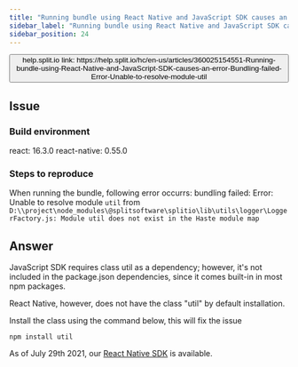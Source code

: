 ```yaml
---
title: "Running bundle using React Native and JavaScript SDK causes an error. Bundling failed: Error: Unable to resolve module `util`"
sidebar_label: "Running bundle using React Native and JavaScript SDK causes an error. Bundling failed: Error: Unable to resolve module `util`"
sidebar_position: 24
---
```


<p>
  <button style={{borderRadius:'8px', border:'1px', fontFamily:'Courier New', fontWeight:'800', textAlign:'left'}}> help.split.io link: https://help.split.io/hc/en-us/articles/360025154551-Running-bundle-using-React-Native-and-JavaScript-SDK-causes-an-error-Bundling-failed-Error-Unable-to-resolve-module-util </button>
</p>

## Issue

### Build environment

react: 16.3.0
react-native: 0.55.0

### Steps to reproduce

When running the bundle, following error occurrs: bundling failed: Error: Unable to resolve module `util` from `D:\\project\node_modules\@splitsoftware\splitio\lib\utils\logger\LoggerFactory.js: Module util does not exist in the Haste module map`

## Answer

JavaScript SDK requires class util as a dependency; however, it's not included in the package.json dependencies, since it comes built-in in most npm packages.

React Native, however, does not have the class "util" by default installation.

Install the class using the command below, this will fix the issue
```
npm install util
```

As of July 29th 2021, our [React Native SDK](https://help.split.io/hc/en-us/articles/4406066357901-React-Native-SDK) is available.